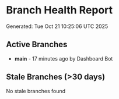 # Branch Health Report
Generated: Tue Oct 21 10:25:06 UTC 2025

## Active Branches
- **main** - 17 minutes ago by Dashboard Bot

## Stale Branches (>30 days)
No stale branches found
